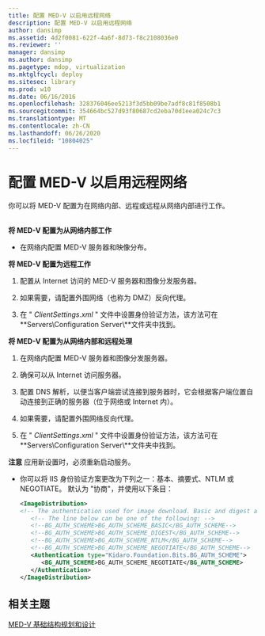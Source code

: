 ```yaml
---
title: 配置 MED-V 以启用远程网络
description: 配置 MED-V 以启用远程网络
author: dansimp
ms.assetid: 4d2f0081-622f-4a6f-8d73-f8c2108036e0
ms.reviewer: ''
manager: dansimp
ms.author: dansimp
ms.pagetype: mdop, virtualization
ms.mktglfcycl: deploy
ms.sitesec: library
ms.prod: w10
ms.date: 06/16/2016
ms.openlocfilehash: 328376046ee5213f3d5bb09be7adf8c81f8508b1
ms.sourcegitcommit: 354664bc527d93f80687cd2eba70d1eea024c7c3
ms.translationtype: MT
ms.contentlocale: zh-CN
ms.lasthandoff: 06/26/2020
ms.locfileid: "10804025"
---
```

# 配置 MED-V 以启用远程网络


你可以将 MED-V 配置为在网络内部、远程或远程从网络内部进行工作。

## <a href="" id="bkmk-howtoconfiguremedvtoworkfrominsideanetworkorremotely"></a>


**将 MED-V 配置为从网络内部工作**

-   在网络内配置 MED-V 服务器和映像分布。

**将 MED-V 配置为远程工作**

1.  配置从 Internet 访问的 MED-V 服务器和图像分发服务器。

2.  如果需要，请配置外围网络（也称为 DMZ）反向代理。

3.  在 " *ClientSettings.xml* " 文件中设置身份验证方法，该方法可在**Servers\\Configuration Server\\**文件夹中找到。

**将 MED-V 配置为从网络内部和远程处理**

1.  在网络内配置 MED-V 服务器和图像分发服务器。

2.  确保可以从 Internet 访问服务器。

3.  配置 DNS 解析，以便当客户端尝试连接到服务器时，它会根据客户端位置自动连接到正确的服务器（位于网络或 Internet 内）。

4.  如果需要，请配置外围网络反向代理。

5.  在 " *ClientSettings.xml* " 文件中设置身份验证方法，该方法可在**Servers\\Configuration Server\\**文件夹中找到。

**注意** 应用新设置时，必须重新启动服务。

 

-   你可以将 IIS 身份验证方案更改为下列之一：基本、摘要式、NTLM 或 NEGOTIATE。 默认为 "协商"，并使用以下条目：

    ```xml
    <ImageDistribution>
    <!-- The authentication used for image download. Basic and digest authentication should be used only under SSL.-->
       <!-- The line below can be one of the following: -->
       <!--BG_AUTH_SCHEME>BG_AUTH_SCHEME_BASIC</BG_AUTH_SCHEME-->
       <!--BG_AUTH_SCHEME>BG_AUTH_SCHEME_DIGEST</BG_AUTH_SCHEME-->
       <!--BG_AUTH_SCHEME>BG_AUTH_SCHEME_NTLM</BG_AUTH_SCHEME-->
       <!--BG_AUTH_SCHEME>BG_AUTH_SCHEME_NEGOTIATE</BG_AUTH_SCHEME-->
       <Authentication type="Kidaro.Foundation.Bits.BG_AUTH_SCHEME">
          <BG_AUTH_SCHEME>BG_AUTH_SCHEME_NEGOTIATE</BG_AUTH_SCHEME>
       </Authentication>
    </ImageDistribution>
    ```

## 相关主题


[MED-V 基础结构规划和设计](med-v-infrastructure-planning-and-design.md)

 

 





